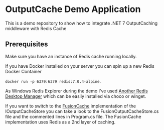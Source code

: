 # OutputCache Demo Application

This is a demo repository to show how to integrate .NET 7 OutputCaching middleware with Redis Cache

## Prerequisites

Make sure you have an instance of Redis cache running locally. 

If you have Docker installed on your server you can spin up a new Redis Docker Container 

``docker run -p 6379:6379 redis:7.0.4-alpine``.

As Windows Redis Explorer during the demo I've used [Another Redis Desktop Manager](https://github.com/qishibo/AnotherRedisDesktopManager) which can be easily installed via choco or winget.

If you want to switch to the [FusionCache](https://github.com/ZiggyCreatures/FusionCache) implementation of the IOutputCacheStore you can take a look to the FusionOutputCacheStore.cs file and the commented lines in Program.cs file.
The FusionCache implementation uses Redis as a 2nd layer of caching.